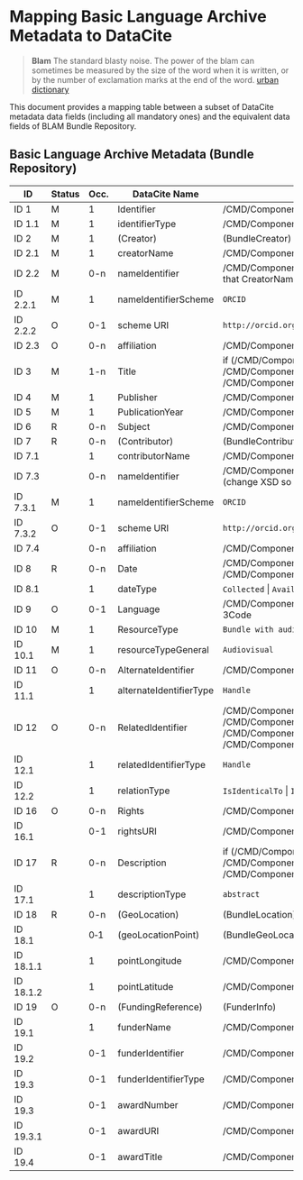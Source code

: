# Mapping Basic Language Archive Metadata to DataCite

> **Blam** The standard blasty noise. The power of the blam can sometimes be measured by the size of the word when it is written, or by the number of exclamation marks at the end of the word.
>           [urban dictionary](http://www.urbandictionary.com/define.php?term=blam&defid=305474)

This document provides a mapping table between a subset of DataCite metadata data fields (including all mandatory ones) and the equivalent data fields of  BLAM Bundle Repository.

## Basic Language Archive Metadata (Bundle Repository)

ID | Status | Occ. | DataCite Name | BLAM XPATH
---|--------|------|---------------|------
ID 1 | M | 1 | Identifier | /CMD/Components//BundleGeneralInfo/BundleID[@identifierType="DOI"]  
ID 1.1 | M | 1 | identifierType | /CMD/Components//BundleGeneralInfo/BundleID/@identifierType
ID 2 | M | 1 | (Creator) | (BundleCreator)
ID 2.1 | M | 1 | creatorName | /CMD/Components//BundlePublicationInfo/BundleCreators/BundleCreator/CreatorDisplayName
ID 2.2 | M | 0-n | nameIdentifier | /CMD/Components//BundlePublicationInfo/BundleCreators/BundleCreator/CreatorNameIdentifier (change XSD so that CreatorNameIdentifier[@identifierType="ORCID"])
ID 2.2.1 | M | 1 | nameIdentifierScheme | `ORCID`
ID 2.2.2 | O | 0-1 | scheme URI | `http://orcid.org`
ID 2.3 | O | 0-n | affiliation | /CMD/Components//BundlePublicationInfo/BundleCreators/BundleCreator/CreatorAffiliation
ID 3 | M | 1-n | Title | if (/CMD/Components//BundleGeneralInfo/BundleDisplayTitle/@lang='en') then /CMD/Components//BundleGeneralInfo/BundleDisplayTitle[@lang='en'] else /CMD/Components//BundleGeneralInfo/BundleDisplayTitle
ID 4 | M | 1 | Publisher | /CMD/Components//BundlePublicationInfo/BundleDataProvider
ID 5 | M |  1 | PublicationYear | /CMD/Components//BundlePublicationInfo/BundlePublicationYear
ID 6 | R | 0-n | Subject | /CMD/Components//BundleGeneralInfo//BundleKeywords/BundleKeyword
ID 7 | R | 0-n | (Contributor) | (BundleContributor) 
ID 7.1 | | 1 | contributorName | /CMD/Components//BundlePublicationInfo/BundleContributors/BundleContributor/ContributorDisplayName
ID 7.3 | | 0-n | nameIdentifier | /CMD/Components//BundlePublicationInfo/BundleContributors/BundleContributor/ContributorNameIdentifier (change XSD so that ContributorNameIdentifier[@identifierType=“ORCID”])
ID 7.3.1 | M | 1 | nameIdentifierScheme | `ORCID`
ID 7.3.2 | O | 0-1 | scheme URI | `http://orcid.org`
ID 7.4 | | 0-n | affiliation | /CMD/Components//BundlePublicationInfo/BundleContributors/BundleContributor/ContributorAffiliation
ID 8 | R | 0-n | Date | /CMD/Components//BundleGeneralInfo/BundleRecordingDate \| /CMD/Components//BundleAdministrativeInfo/AvailabilityDate
ID 8.1 | | 1 | dateType | `Collected` \| `Available`
ID 9 | O | 0-1 | Language | /CMD/Components//BundleGeneralInfo/BundleObjectLanguages/BundleObjectLanguage/ObjectLanguageISO639-3Code
ID 10 | M | 1 | ResourceType | `Bundle with audio-visual resources`
ID 10.1 | M | 1 |  resourceTypeGeneral | `Audiovisual`
ID 11 | O | 0-n | AlternateIdentifier | /CMD/Components//BundleGeneralInfo/BundleID[@identifierType="Handle"]
ID 11.1 | | 1 | alternateIdentifierType | `Handle`
ID 12 | O | 0-n | RelatedIdentifier | /CMD/Components//BundleAdministrativeInfo/BundleIsIdenticalTo \| /CMD/Components//BundleAdministrativeInfo/BundleIsDerivedFrom \| /CMD/Components//BundleStructuralInfo/BundleIsPartOfCollection \| /CMD/Components//BundleStructuralInfo/BundleResources//FilePID
ID 12.1 | | 1 | relatedIdentifierType | `Handle`
ID 12.2 | | 1 | relationType | `IsIdenticalTo` \| `IsDerivedFrom` \| `IsPartOf` \| `HasPart`
ID 16 | O | 0-n | Rights | /CMD/Components//BundleAdministrativeInfo/Licence/LicenceName
ID 16.1 | | 0-1 | rightsURI | /CMD/Components//BundleAdministrativeInfo/Licence/LicenceIdentifier
ID 17 | R | 0-n | Description | if (/CMD/Components//BundleGeneralInfo/BundleDescription/@lang='en') then /CMD/Components//BundleGeneralInfo/BundleDescription[@lang='en'] else /CMD/Components//BundleGeneralInfo/BundleDisplayTitle 
ID 17.1 | | 1 | descriptionType | `abstract`
ID 18 | R | 0-n | (GeoLocation) | (BundleLocation) 
ID 18.1 | | 0‐1 | (geoLocationPoint) | (BundleGeoLocation)
ID 18.1.1 | | 1 | pointLongitude | /CMD/Components//BundleGeneralInfo/BundleLocation/BundleGeoLocation/substring-after(., ' ')
ID 18.1.2 | | 1 | pointLatitude | /CMD/Components//BundleGeneralInfo/BundleLocation/BundleGeoLocation/substring-before(., ' ')
ID 19 | O | 0-n | (FundingReference) | (FunderInfo)
ID 19.1 | | 1 | funderName | /CMD/Components//ProjectInfo/Project/FunderInfos/FunderInfo/FunderName
ID 19.2 | | 0-1 | funderIdentifier | /CMD/Components//ProjectInfo/Project/FunderInfos/FunderInfo/FunderIdentifier/@FunderIdentifier
ID 19.3 | | 0-1 | funderIdentifierType | /CMD/Components//ProjectInfo/Project/FunderInfos/FunderInfo/FunderIdentifier/@FunderIdentifierType
ID 19.3 | | 0-1 | awardNumber | /CMD/Components//ProjectInfo/Project/FunderInfos/FunderInfo/GrantIdentifier
ID 19.3.1 | | 0-1 | awardURI | /CMD/Components//ProjectInfo/Project/FunderInfos/FunderInfo/GrantURI
ID 19.4 | | 0-1 | awardTitle | /CMD/Components//ProjectInfo/Project/ProjectDisplayName
